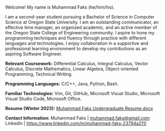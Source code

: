 Welcome! My name is Muhammad Faks (he/him/his).

I am a second-year student pursuing a Bachelor of Science in Computer Science at Oregon State University.
I am an outstanding communicator, an effective time manager, an organized academic, and an active member of the Oregon State College of Engineering community.
I aspire to hone my programming techniques and fluency through practice with different languages and technologies. 
I enjoy collaboration in a supportive and professional learning environment to develop my contributions as an aspiring Software Engineer.

**Relevant Coursework:** Differential Calculus, Integral Calculus, Vector Calculus, Discrete Mathematics, Linear Algebra, Object-oriented Programming, Technical Writing. 

**Programming Languages:** C/C++, Java, Python, Bash. 

**Familiar Technologies:** Vim, Git, GitHub, Microsoft Visual Studio, Microsoft Visual Studio Code, Microsoft Office. 

**Resume (Winter 2023):**
[Muhammad Faks Undergraduate Resume.docx](https://github.com/mfaks/mfaks/files/10283786/Muhammad.Faks.Undergraduate.Resume.docx)



**Contact Information:**
Muhammad Faks | muhammad.faks@gmail.com
LinkedIn | https://www.linkedin.com/in/muhammad-faks-23794a211/
